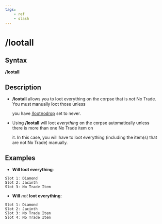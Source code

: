 ```yaml
---
tags:
    - ref
    - slash
---
```

# /lootall

## Syntax

**/lootall**

## Description

* **/lootall** allows you to loot everything on the corpse that is _not_ No Trade. You must manually loot those unless

  you have [/lootnodrop](../commands/eq/lootnodrop.md) set to never.

* Using **/lootall** will loot _everything_ on the corpse automatically unless there is more than one No Trade item on

  it. In this case, you will have to loot everything (including the item\(s\) that are not No Trade) manually.

## Examples

* **Will loot everything**:

```text
Slot 1: Diamond
Slot 2: Jacinth
Slot 3: No Trade Item
```

* **Will** _not_ **loot everything**:

```text
Slot 1: Diamond
Slot 2: Jacinth
Slot 3: No Trade Item
Slot 4: No Trade Item
```
